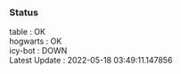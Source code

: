 ### Status


table : OK  
hogwarts : OK  
icy-bot : DOWN  
Latest Update : 2022-05-18 03:49:11.147856

